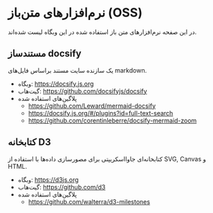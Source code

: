 # نرم‌افزارهای متن‌باز (OSS)
در این صفحه نرم‌افزارهای متن باز استفاده شده در این وبگاه لیست شده‌اند.

## مستندساز docsify
یک سازنده سایت مستند براساس فایل‌های markdown.
* وبگاه: https://docsify.js.org
* گیت‌هاب: https://github.com/docsifyjs/docsify
* پلاگین‌های استفاده شده
  * https://github.com/Leward/mermaid-docsify
  * https://docsify.js.org/#/plugins?id=full-text-search
  * https://github.com/corentinleberre/docsify-mermaid-zoom

## کتابخانه D3
کتابخانه‌ای جاوااسکریپتی برای مصورسازی داده‌ها با استفاده از SVG, Canvas و HTML.
* وبگاه: https://d3js.org
* گیت‌هاب: https://github.com/d3
* پلاگین‌های استفاده شده
  * https://github.com/walterra/d3-milestones
